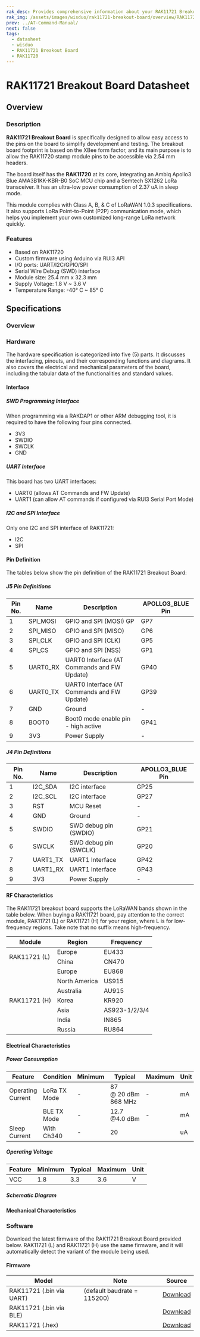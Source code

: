 ```yaml
---
rak_desc: Provides comprehensive information about your RAK11721 Breakout Board to help you use it. This information includes technical specifications, characteristics, and requirements, and it also discusses the device components.
rak_img: /assets/images/wisduo/rak11721-breakout-board/overview/RAK11721-Breakout.png
prev: ../AT-Command-Manual/
next: false
tags:
  - datasheet
  - wisduo
  - RAK11721 Breakout Board
  - RAK11720
---
```


# RAK11721 Breakout Board Datasheet

## Overview

### Description

**RAK11721 Breakout Board** is specifically designed to allow easy access to the pins on the board to simplify development and testing. The breakout board footprint is based on the XBee form factor, and its main purpose is to allow the RAK11720 stamp module pins to be accessible via 2.54&nbsp;mm headers.

The board itself has the **RAK11720** at its core, integrating an Ambiq Apollo3 Blue AMA3B1KK-KBR-B0 SoC MCU chip and a Semtech SX1262 LoRa transceiver. It has an ultra-low power consumption of 2.37&nbsp;uA in sleep mode.

This module complies with Class A, B, & C of LoRaWAN 1.0.3 specifications. It also supports LoRa Point-to-Point (P2P) communication mode, which helps you implement your own customized long-range LoRa network quickly.

### Features

- Based on RAK11720
- Custom firmware using Arduino via RUI3 API
- I/O ports: UART/I2C/GPIO/SPI
- Serial Wire Debug (SWD) interface
- Module size: 25.4&nbsp;mm x 32.3&nbsp;mm
- Supply Voltage: 1.8&nbsp;V ~ 3.6&nbsp;V
- Temperature Range: -40°&nbsp;C ~ 85°&nbsp;C

## Specifications

### Overview

### Hardware

The hardware specification is categorized into five (5) parts. It discusses the interfacing, pinouts, and their corresponding functions and diagrams. It also covers the electrical and mechanical parameters of the board, including the tabular data of the functionalities and standard values.

#### Interface

##### SWD Programming Interface

When programming via a RAKDAP1 or other ARM debugging tool, it is required to have the following four pins connected.

- 3V3
- SWDIO
- SWCLK
- GND

##### UART Interface

This board has two UART interfaces:

- UART0 (allows AT Commands and FW Update)
- UART1 (can allow AT commands if configured via RUI3 Serial Port Mode)

##### I2C and SPI Interface

Only one I2C and SPI interface of RAK11721:

- I2C
- SPI

#### Pin Definition

The tables below show the pin definition of the RAK11721 Breakout Board:

##### J5 Pin Definitions

| Pin No.  | Name     | Description                                 | APOLLO3_BLUE Pin |
| -------- | -------- | ------------------------------------------- | ---------------- |
| 1        | SPI_MOSI | GPIO and SPI (MOSI) GP                      | GP7              |
| 2        | SPI_MISO | GPIO and SPI (MISO)                         | GP6              |
| 3        | SPI_CLK  | GPIO and SPI (CLK)                          | GP5              |
| 4        | SPI_CS   | GPIO and SPI (NSS)                          | GP1              |
| 5        | UART0_RX | UART0 Interface (AT Commands and FW Update) | GP40             |
| 6        | UART0_TX | UART0 Interface (AT Commands and FW Update) | GP39             |
| 7        | GND      | Ground                                      | -                |
| 8        | BOOT0    | Boot0 mode enable pin - high active         | GP41             |
| 9        | 3V3      | Power Supply                                | -                |

##### J4 Pin Definitions

| Pin No. | Name     | Description           | APOLLO3_BLUE Pin |
| ------- | -------- | ----------------------| ---------------- |
| 1       | I2C_SDA  | I2C interface         | GP25             |
| 2       | I2C_SCL  | I2C interface         | GP27             |
| 3       | RST      | MCU Reset             | -                |
| 4       | GND      | Ground                | -                |
| 5       | SWDIO    | SWD debug pin (SWDIO) | GP21             |
| 6       | SWCLK    | SWD debug pin (SWCLK) | GP20             |
| 7       | UART1_TX | UART1 Interface       | GP42             |
| 8       | UART1_RX | UART1 Interface       | GP43             |
| 9       | 3V3      | Power Supply          | -                |

#### RF Characteristics

The RAK11721 breakout board supports the LoRaWAN bands shown in the table below. When buying a RAK11721 board, pay attention to the correct module, RAK11721 (L) or RAK11721 (H) for your region, where L is for low-frequency regions. Take note that no suffix means high-frequency.

<table>
  <thead><tr>
    <th>Module</th>
    <th>Region</th>
    <th>Frequency</th>
  </tr></thead>
<tbody>
  <tr>
    <td rowspan = "2">RAK11721 (L)</td>
    <td>Europe</td>
    <td>EU433</td>
  </tr>
  <tr>
    <td>China</td>
    <td>CN470</td>
  </tr>
    <tr>
    <td rowspan = "7">RAK11721 (H)</td>
    <td>Europe</td>
    <td>EU868</td>
  </tr>
  <tr>
    <td>North America</td>
    <td>US915</td>
  </tr>
  <tr>
    <td>Australia</td>
    <td>AU915</td>
  </tr>
  <tr>
    <td>Korea</td>
    <td>KR920</td>
  </tr>
  <tr>
    <td>Asia</td>
    <td>AS923-1/2/3/4</td>
  </tr>
  <tr>
    <td>India</td>
    <td>IN865</td>
  </tr>
  <tr>
    <td>Russia</td>
    <td>RU864</td>
  </tr>
</tbody>
</table>

#### Electrical Characteristics

##### Power Consumption


| Feature           | Condition    | Minimum | Typical                            | Maximum | Unit |
| ----------------- | ------------ | ------- | ---------------------------------- | ------- | ---- |
| Operating Current | LoRa TX Mode | -       | 87 @&nbsp;20&nbsp;dBm 868&nbsp;MHz | -       | mA   |
|                   | BLE TX Mode  | -       | 12.7 @4.0&nbsp;dBm                 | -       | mA   |
| Sleep Current     | With Ch340   | -       | 20                                 |         | uA   |

##### Operating Voltage

| Feature | Minimum | Typical | Maximum | Unit |
| ------- | ------- | ------- | ------- | ---- |
| VCC     | 1.8     | 3.3     | 3.6     | V    |

##### Schematic Diagram

<rk-img
  src="/assets/images/wisduo/rak11721-breakout-board/datasheet/schematic.png"
  width="100%"
  caption="RAK11721 Schematic Diagram"
/>

#### Mechanical Characteristics

<rk-img
  src="/assets/images/wisduo/rak11721-breakout-board/datasheet/dimensions.png"
  width="30%"
  caption="RAK11721 Mechanical Dimensions"
/>

### Software

Download the latest firmware of the RAK11721 Breakout Board provided below. RAK11721 (L) and RAK11721 (H) use the same firmware, and it will automatically detect the variant of the module being used.

#### Firmware

| Model                    | Note                               | Source                                                                                                      |
| ------------------------ | ---------------------------------- | ----------------------------------------------------------------------------------------------------------- |
| RAK11721 (.bin via UART) | (default baudrate = 115200)        | [Download](https://downloads.rakwireless.com/RUI/RUI3/Image/RAK11720_latest_Nonsecure_OTA_Package_UART.bin) |
| RAK11721 (.bin via BLE)  |                                    | [Download](https://downloads.rakwireless.com/RUI/RUI3/Image/RAK11720_latest_Nonsecure_OTA_Package_BLE.bin)  |
| RAK11721 (.hex)          |                                    | [Download](https://downloads.rakwireless.com/RUI/RUI3/Image/RAK11720_latest_final.hex)                      |
